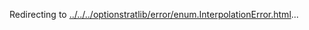 Redirecting to
[../../../optionstratlib/error/enum.InterpolationError.html](../../../optionstratlib/error/enum.InterpolationError.html)\...

